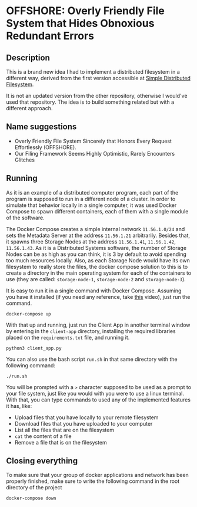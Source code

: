 # OFFSHORE: Overly Friendly File System that Hides Obnoxious Redundant Errors

## Description

This is a brand new idea I had to implement a distributed filesystem in a different way, derived from the first version accessible at [Simple Distributed Filesystem](https://github.com/joaofavoretti/Simple-Distributed-Filesystem).

It is not an updated version from the other repository, otherwise I would've used that repository. The idea is to build something related but with a different approach.

## Name suggestions
- Overly Friendly File System Sincerely that Honors Every Request Effortlessly (OFFSHORE).
- Our Filing Framework Seems Highly Optimistic, Rarely Encounters Glitches

## Running

As it is an example of a distributed computer program, each part of the program is supposed to run in a different node of a cluster. In order to simulate that behavior locally in a single computer, it was used Docker Compose to spawn different containers, each of them with a single module of the software.

The Docker Compose creates a simple internal network `11.56.1.0/24` and sets the Metadata Server at the address `11.56.1.21` arbitrarily. Besides that, it spawns three Storage Nodes at the address `11.56.1.41`, `11.56.1.42`, `11.56.1.43`. As it is a Distributed Systems software, the number of Storage Nodes can be as high as you can think, it is 3 by default to avoid spending too much resources locally. Also, as each Storage Node would have its own filesystem to really store the files, the docker compose solution to this is to create a directory in the main operating system for each of the containers to use (they are called: `storage-node-1`, `storage-node-2` and `storage-node-3`).

It is easy to run it in a single command with Docker Compose. Assuming you have it installed (if you need any reference, take [this](https://www.youtube.com/watch?v=DM65_JyGxCo) video), just run the command.

```
docker-compose up
```

With that up and running, just run the Client App in another terminal window by entering in the `client-app` directory, installing the required libraries placed on the `requirements.txt` file, and running it.

```
python3 client_app.py
```

You can also use the bash script `run.sh` in that same directory with the following command:

```
./run.sh
```

You will be prompted with a `>` character supposed to be used as a prompt to your file system, just like you would with you were to use a linux terminal. With that, you can type commands to used any of the implemented features it has, like:

- Upload files that you have locally to your remote filesystem
- Download files that you have uploaded to your computer
- List all the files that are on the filesystem
- `cat` the content of a file
- Remove a file that is on the filesystem

## Closing everything

To make sure that your group of docker applications and network has been properly finished, make sure to write the following command in the root directory of the project

```
docker-compose down
```

